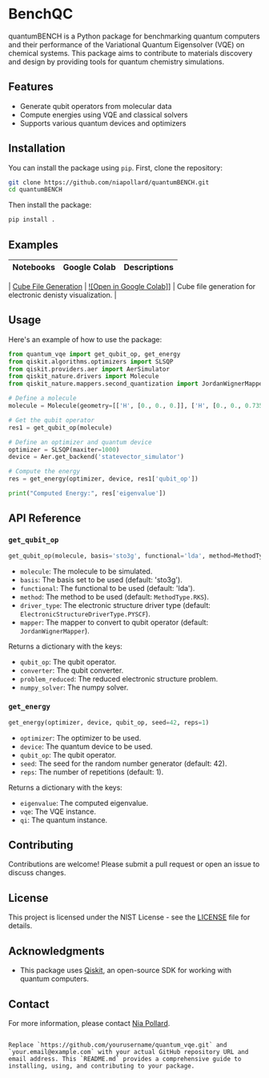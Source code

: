 # BenchQC

quantumBENCH is a Python package for benchmarking quantum computers and their performance of the Variational Quantum Eigensolver (VQE) on chemical systems. This package aims to contribute to materials discovery and design by providing tools for quantum chemistry simulations.

## Features

- Generate qubit operators from molecular data
- Compute energies using VQE and classical solvers
- Supports various quantum devices and optimizers

## Installation

You can install the package using `pip`. First, clone the repository:

```bash
git clone https://github.com/niapollard/quantumBENCH.git
cd quantumBENCH
```

Then install the package:

```bash
pip install .
```
## Examples

| Notebooks | Google&nbsp;Colab | Descriptions |
| --- | --- | --- |

| [Cube File Generation](https://colab.research.google.com/github/niapollard/Benchmarking-Quantum-Algorithms-for-Materials-Discovery-and-Design/blob/main/Cube_File_Generation.ipynb) | [![Open in Google Colab]](https://colab.research.google.com/github/niapollard/Benchmarking-Quantum-Algorithms-for-Materials-Discovery-and-Design/blob/main/Cube_File_Generation.ipynb)] | Cube file generation for electronic denisty visualization. |



## Usage

Here's an example of how to use the package:

```python
from quantum_vqe import get_qubit_op, get_energy
from qiskit.algorithms.optimizers import SLSQP
from qiskit.providers.aer import AerSimulator
from qiskit_nature.drivers import Molecule
from qiskit_nature.mappers.second_quantization import JordanWignerMapper

# Define a molecule
molecule = Molecule(geometry=[['H', [0., 0., 0.]], ['H', [0., 0., 0.735]]], multiplicity=1, charge=0)

# Get the qubit operator
res1 = get_qubit_op(molecule)

# Define an optimizer and quantum device
optimizer = SLSQP(maxiter=1000)
device = Aer.get_backend('statevector_simulator')

# Compute the energy
res = get_energy(optimizer, device, res1['qubit_op'])

print("Computed Energy:", res['eigenvalue'])
```

## API Reference

### `get_qubit_op`

```python
get_qubit_op(molecule, basis='sto3g', functional='lda', method=MethodType.RKS, driver_type=ElectronicStructureDriverType.PYSCF, mapper=JordanWignerMapper())
```

- `molecule`: The molecule to be simulated.
- `basis`: The basis set to be used (default: 'sto3g').
- `functional`: The functional to be used (default: 'lda').
- `method`: The method to be used (default: `MethodType.RKS`).
- `driver_type`: The electronic structure driver type (default: `ElectronicStructureDriverType.PYSCF`).
- `mapper`: The mapper to convert to qubit operator (default: `JordanWignerMapper`).

Returns a dictionary with the keys:
- `qubit_op`: The qubit operator.
- `converter`: The qubit converter.
- `problem_reduced`: The reduced electronic structure problem.
- `numpy_solver`: The numpy solver.

### `get_energy`

```python
get_energy(optimizer, device, qubit_op, seed=42, reps=1)
```

- `optimizer`: The optimizer to be used.
- `device`: The quantum device to be used.
- `qubit_op`: The qubit operator.
- `seed`: The seed for the random number generator (default: 42).
- `reps`: The number of repetitions (default: 1).

Returns a dictionary with the keys:
- `eigenvalue`: The computed eigenvalue.
- `vqe`: The VQE instance.
- `qi`: The quantum instance.

## Contributing

Contributions are welcome! Please submit a pull request or open an issue to discuss changes.

## License

This project is licensed under the NIST License - see the [LICENSE](LICENSE) file for details.

## Acknowledgments

- This package uses [Qiskit](https://qiskit.org/), an open-source SDK for working with quantum computers.

## Contact

For more information, please contact [Nia Pollard](mailto:nia.rodney-pollard@nist.gov).
```

Replace `https://github.com/yourusername/quantum_vqe.git` and `your.email@example.com` with your actual GitHub repository URL and email address. This `README.md` provides a comprehensive guide to installing, using, and contributing to your package.
